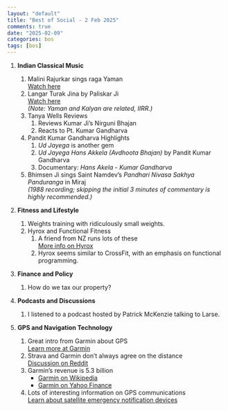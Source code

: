 ```yaml
---
layout: "default"
title: "Best of Social - 2 Feb 2025"
comments: true
date: "2025-02-09"
categories: bos
tags: [bos]
---
```

1. **Indian Classical Music**
   1. Malini Rajurkar sings raga Yaman  
      [Watch here](https://youtu.be/IU33Gkm-1Io?si=RzqQelQCIo8n76Fa)
   2. Langar Turak Jina by Paliskar Ji  
      [Watch here](https://youtu.be/Ja8zTmsOEWA?si=NVQ6qrFJFHhfs1do)  
      *(Note: Yaman and Kalyan are related, IIRR.)*
   3. Tanya Wells Reviews
      1. Reviews Kumar Ji’s Nirguni Bhajan
      2. Reacts to Pt. Kumar Gandharva
   4. Pandit Kumar Gandharva Highlights
      1. *Ud Jayega* is another gem
      2. *Ud Jayega Hans Akkela (Avdhoota Bhajan)* by Pandit Kumar Gandharva
      3. Documentary: *Hans Akela - Kumar Gandharva*
   5. Bhimsen Ji sings Saint Namdev’s *Pandhari Nivasa Sakhya Panduranga* in Miraj  
      *(1988 recording; skipping the initial 3 minutes of commentary is highly recommended.)*

2. **Fitness and Lifestyle**
   1. Weights training with ridiculously small weights.
   2. Hyrox and Functional Fitness
      1. A friend from NZ runs lots of these  
         [More info on Hyrox](https://en.wikipedia.org/wiki/Hyrox)
      2. Hyrox seems similar to CrossFit, with an emphasis on functional programming.

3. **Finance and Policy**
   1. How do we tax our property?

4. **Podcasts and Discussions**
   1. I listened to a podcast hosted by Patrick McKenzie talking to Larse.

5. **GPS and Navigation Technology**
   1. Great intro from Garmin about GPS  
      [Learn more at Garmin](https://www.garmin.com/en-US/aboutgps/)
   2. Strava and Garmin don’t always agree on the distance  
      [Discussion on Reddit](https://www.reddit.com/r/Garmin/s/29H8qPITks)
   3. Garmin’s revenue is 5.3 billion  
      - [Garmin on Wikipedia](https://en.wikipedia.org/wiki/Garmin)  
      - [Garmin on Yahoo Finance](https://finance.yahoo.com/quote/GRMN/)
   4. Lots of interesting information on GPS communications  
      [Learn about satellite emergency notification devices](https://en.wikipedia.org/wiki/Satellite_emergency_notification_device)


